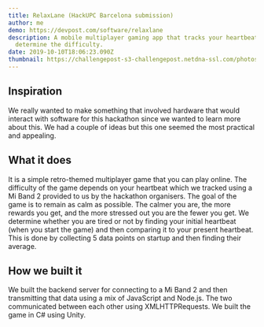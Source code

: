 ```yaml
---
title: RelaxLane (HackUPC Barcelona submission)
author: me
demo: https://devpost.com/software/relaxlane
description: A mobile multiplayer gaming app that tracks your heartbeat to
  determine the difficulty.
date: 2019-10-10T18:06:23.090Z
thumbnail: https://challengepost-s3-challengepost.netdna-ssl.com/photos/production/software_photos/000/859/581/datas/gallery.jpg
---
```

## Inspiration

We really wanted to make something that involved hardware that would interact with software for this hackathon since we wanted to learn more about this. We had a couple of ideas but this one seemed the most practical and appealing.

## What it does

It is a simple retro-themed multiplayer game that you can play online. The difficulty of the game depends on your heartbeat which we tracked using a Mi Band 2 provided to us by the hackathon organisers. The goal of the game is to remain as calm as possible. The calmer you are, the more rewards you get, and the more stressed out you are the fewer you get. We determine whether you are tired or not by finding your initial heartbeat (when you start the game) and then comparing it to your present heartbeat. This is done by collecting 5 data points on startup and then finding their average.

## How we built it

We built the backend server for connecting to a Mi Band 2 and then transmitting that data using a mix of JavaScript and Node.js. The two communicated between each other using XMLHTTPRequests. We built the game in C# using Unity.

<!--EndFragment-->